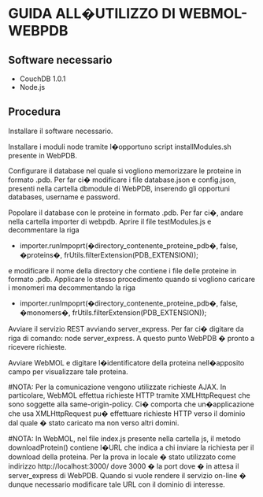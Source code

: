 GUIDA ALL�UTILIZZO DI WEBMOL-WEBPDB
===================

Software necessario
----------------------
-  CouchDB 1.0.1
-  Node.js

Procedura
----------------------

Installare il software necessario.

Installare i moduli node tramite l�opportuno script installModules.sh presente in WebPDB. 

Configurare il database nel quale si vogliono memorizzare le proteine in formato .pdb. 
Per far ci� modificare i file database.json e config.json, presenti nella cartella dbmodule di WebPDB, 
inserendo gli opportuni databases, username e password.

Popolare il database con le proteine in formato .pdb. Per far ci�, andare nella cartella importer di webpdb. 
Aprire il file testModules.js e decommentare la riga 

  * importer.runImpoprt(�directory_contenente_proteine_pdb�, false, �proteins�, frUtils.filterExtension(PDB_EXTENSION));                                                                                                         

e modificare il nome della directory che contiene i file delle proteine in formato .pdb. 
Applicare lo stesso procedimento quando si vogliono caricare i monomeri ma decommentando la riga 

  * importer.runImpoprt(�directory_contenente_proteine_pdb�, false, �monomers�, frUtils.filterExtension(PDB_EXTENSION));

Avviare il servizio REST avviando server_express. Per far ci� digitare da riga di comando: node server_express. 
A questo punto WebPDB � pronto a ricevere richieste.

Avviare WebMOL e digitare l�identificatore della proteina nell�apposito campo per visualizzare tale proteina.


#NOTA: 
Per la comunicazione vengono utilizzate richieste AJAX. In particolare, WebMOL effettua richieste HTTP tramite 
XMLHttpRequest che sono soggette alla same-origin-policy. Ci� comporta che un�applicazione che usa XMLHttpRequest 
pu� effettuare richieste HTTP verso il dominio dal quale � stato caricato ma non verso altri domini. 

#NOTA: 
In WebMOL, nel file index.js presente nella cartella js, il metodo downloadProtein() contiene l�URL che indica 
a chi inviare la richiesta per il download della proteina. Per la prova in locale � stato utilizzato come 
indirizzo http://localhost:3000/ dove 3000 � la port dove � in attesa il server_express di WebPDB. 
Quando si vuole rendere il servizio on-line � dunque necessario modificare tale URL con il dominio di interesse. 
